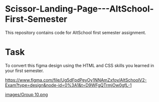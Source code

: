 # Scissor-Landing-Page---AltSchool-First-Semester
This repository contains code for AltSchool first semester assignment.

# Task

To convert this figma design using the HTML and CSS skills you learned in your first semester.

https://www.figma.com/file/Ug5dFpdPeyOy1NNAmZxfov/AltSchoolV2-Exam?type=design&node-id=0%3A1&t=D9WFgQTrmjOw0gfL-1

[images/Group 10.png](https://github.com/G-V-Utong/Scissor-Landing-Page---AltSchool-First-Semester/blob/main/images/Group%2010.png)
